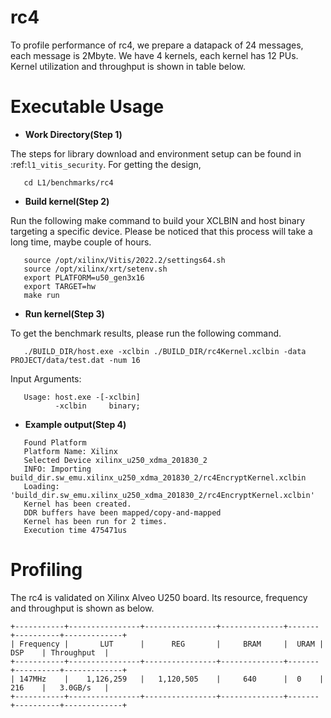 rc4
========

To profile performance of rc4, we prepare a datapack of 24 messages, each message is 2Mbyte.
We have 4 kernels, each kernel has 12 PUs.
Kernel utilization and throughput is shown in table below.

Executable Usage
================

* **Work Directory(Step 1)**

The steps for library download and environment setup can be found in :ref:`l1_vitis_security`. For getting the design,

```
   cd L1/benchmarks/rc4
```

* **Build kernel(Step 2)**

Run the following make command to build your XCLBIN and host binary targeting a specific device. Please be noticed that this process will take a long time, maybe couple of hours.

```
   source /opt/xilinx/Vitis/2022.2/settings64.sh
   source /opt/xilinx/xrt/setenv.sh
   export PLATFORM=u50_gen3x16
   export TARGET=hw
   make run 
```

* **Run kernel(Step 3)**

To get the benchmark results, please run the following command.

```
   ./BUILD_DIR/host.exe -xclbin ./BUILD_DIR/rc4Kernel.xclbin -data PROJECT/data/test.dat -num 16
```

Input Arguments:

```
   Usage: host.exe -[-xclbin]
          -xclbin     binary;
```

* **Example output(Step 4)**

```
   Found Platform
   Platform Name: Xilinx
   Selected Device xilinx_u250_xdma_201830_2
   INFO: Importing build_dir.sw_emu.xilinx_u250_xdma_201830_2/rc4EncryptKernel.xclbin
   Loading: 'build_dir.sw_emu.xilinx_u250_xdma_201830_2/rc4EncryptKernel.xclbin'
   Kernel has been created.
   DDR buffers have been mapped/copy-and-mapped
   Kernel has been run for 2 times.
   Execution time 475471us
```

Profiling 
=========

The rc4 is validated on Xilinx Alveo U250 board. 
Its resource, frequency and throughput is shown as below.

    +-----------+----------------+----------------+--------------+-------+----------+-------------+ 
    | Frequency |       LUT      |      REG       |     BRAM     |  URAM |   DSP    | Throughput  | 
    +-----------+----------------+----------------+--------------+-------+----------+-------------+ 
    | 147MHz    |    1,126,259   |   1,120,505    |     640      |  0    |   216    |   3.0GB/s   | 
    +-----------+----------------+----------------+--------------+-------+----------+-------------+

